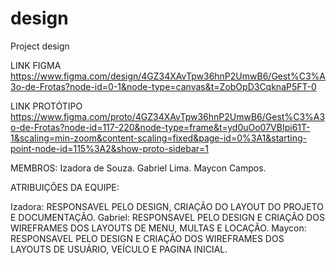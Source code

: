 # design
 Project design

LINK FIGMA
https://www.figma.com/design/4GZ34XAvTpw36hnP2UmwB6/Gest%C3%A3o-de-Frotas?node-id=0-1&node-type=canvas&t=ZobOpD3CqknaP5FT-0

LINK PROTÓTIPO
https://www.figma.com/proto/4GZ34XAvTpw36hnP2UmwB6/Gest%C3%A3o-de-Frotas?node-id=117-220&node-type=frame&t=yd0uOo07VBIpi61T-1&scaling=min-zoom&content-scaling=fixed&page-id=0%3A1&starting-point-node-id=115%3A2&show-proto-sidebar=1

MEMBROS:
Izadora de Souza.
Gabriel Lima.
Maycon Campos.

ATRIBUIÇÕES DA EQUIPE:

Izadora: RESPONSAVEL PELO DESIGN, CRIAÇÃO DO LAYOUT DO PROJETO E DOCUMENTAÇÃO.
Gabriel: RESPONSAVEL PELO DESIGN E CRIAÇÃO DOS WIREFRAMES DOS LAYOUTS DE MENU, MULTAS E LOCAÇÃO.
Maycon:  RESPONSAVEL PELO DESIGN E CRIAÇÃO DOS WIREFRAMES DOS LAYOUTS DE USUÁRIO, VEÍCULO E PAGINA INICIAL.

